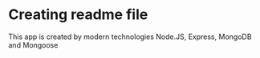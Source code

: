 # Creating readme file

This app is created by modern technologies Node.JS, Express, MongoDB and Mongoose
